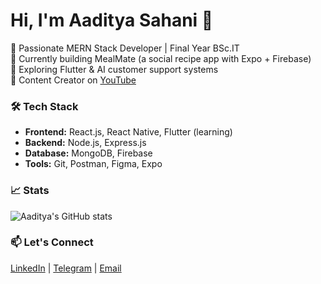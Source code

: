 # Hi, I'm Aaditya Sahani 👋

🚀 Passionate MERN Stack Developer | Final Year BSc.IT  
📱 Currently building MealMate (a social recipe app with Expo + Firebase)  
🌱 Exploring Flutter & AI customer support systems  
📸 Content Creator on [YouTube](https://youtube.com/@whathappenadi)

### 🛠️ Tech Stack
- **Frontend:** React.js, React Native, Flutter (learning)
- **Backend:** Node.js, Express.js
- **Database:** MongoDB, Firebase
- **Tools:** Git, Postman, Figma, Expo

### 📈 Stats
![Aaditya's GitHub stats](https://github-readme-stats.vercel.app/api?username=aadityasahani&show_icons=true&theme=radical)

### 📫 Let's Connect
[LinkedIn](https://www.linkedin.com/in/your-profile) | [Telegram](https://t.me/Aaditya84197943) | [Email](mailto:aadityasahani78@gmail.com)
